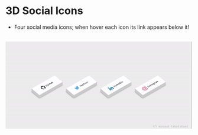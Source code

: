 # 3D Social Icons

- Four social media icons; when hover each icon its link appears below it!

<br/>

<div style="text-align:center;margin:0 auto;">
    <img src="https://github.com/masoudtabatabaei/social-icon-3D/blob/master/screen.gif?raw=true">
</div>